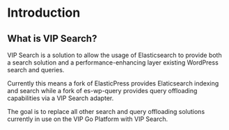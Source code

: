 # Introduction

## What is VIP Search?

VIP Search is a solution to allow the usage of Elasticsearch to provide both a search solution and a performance-enhancing layer existing WordPress search and queries.

Currently this means a fork of ElasticPress provides Elaticsearch indexing and search while a fork of es-wp-query provides query offloading capabilities via a VIP Search adapter.

The goal is to replace all other search and query offloading solutions currently in use on the VIP Go Platform with VIP Search.